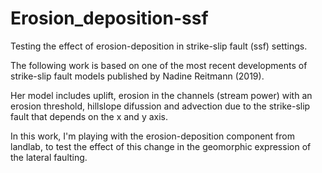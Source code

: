 # Erosion_deposition-ssf
Testing the effect of erosion-deposition in strike-slip fault (ssf) settings.

The following work is based on one of the most recent developments of strike-slip fault models published by Nadine Reitmann (2019).

Her model includes uplift, erosion in the channels (stream power) with an erosion threshold, hillslope difussion and advection due to the strike-slip fault that depends on the x and y axis. 

In this work, I'm playing with the erosion-deposition component from landlab, to test the effect of this change in the geomorphic expression of the lateral faulting. 
